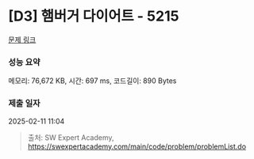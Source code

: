 # [D3] 햄버거 다이어트 - 5215 

[문제 링크](https://swexpertacademy.com/main/code/problem/problemDetail.do?contestProbId=AWT-lPB6dHUDFAVT) 

### 성능 요약

메모리: 76,672 KB, 시간: 697 ms, 코드길이: 890 Bytes

### 제출 일자

2025-02-11 11:04



> 출처: SW Expert Academy, https://swexpertacademy.com/main/code/problem/problemList.do